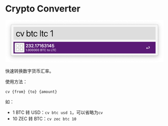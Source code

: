 # Crypto Converter

![Demo](demo.png)

快速转换数字货币汇率。

使用方法：

```
cv {from} {to} {amount}
```

如：

* 1 BTC 转 USD：`cv btc usd 1`，可以省略为`cv`
* 10 ZEC 转 BTC：`cv zec btc 10`

